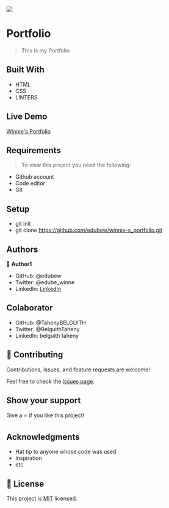 ![](https://img.shields.io/badge/Microverse-blueviolet)

# Portfolio
> This is my Portfolio


## Built With

- HTML
- CSS
- LINTERS

## Live Demo
[Winnie's Portfolio](https://github.com/edubew/winnie-s_portfolio/)

## Requirements

> To view this project you need the following:
- Github account
- Code editor
- Git

## Setup
- git init
- git clone https://github.com/edubew/winnie-s_portfolio.git


## Authors

👤 **Author1**

- GitHub: @edubew
- Twitter: @edube_winne
- LinkedIn: [LinkedIn](https://linkedin.com/in/winfred-edube-9820a422a/)

## Colaborator

- GitHub: @TahenyBELGUITH
- Twitter: @BelguithTaheny
- LinkedIn: belguith taheny

## 🤝 Contributing

Contributions, issues, and feature requests are welcome!

Feel free to check the [issues page](../../issues/).

## Show your support

Give a ⭐️ if you like this project!

## Acknowledgments

- Hat tip to anyone whose code was used
- Inspiration
- etc

## 📝 License

This project is [MIT](./MIT.md) licensed.
